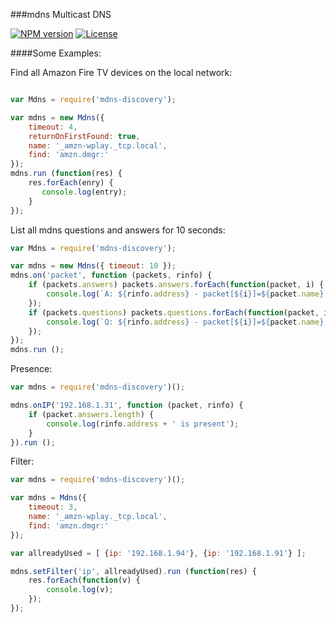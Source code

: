 ###mdns Multicast DNS
<!--
[![Tests](http://img.shields.io/travis/soef/soef/master.svg)](https://travis-ci.org/soef/soef)
[![Build status](https://ci.appveyor.com/api/projects/status/njb3gh6f49motmuk?svg=true)](https://ci.appveyor.com/project/soef/soef)
-->
[![NPM version](http://img.shields.io/npm/v/mdns-discovery.svg)](https://www.npmjs.com/package/mdns-discovery)
[![License](https://img.shields.io/badge/license-MIT-blue.svg?style=flat)](https://github.com/soef/soef/blob/master/LICENSE)


####Some Examples:

Find all Amazon Fire TV devices on the local network:
```js

var Mdns = require('mdns-discovery');

var mdns = new Mdns({
    timeout: 4,
    returnOnFirstFound: true,
    name: '_amzn-wplay._tcp.local',
    find: 'amzn.dmgr:'
});
mdns.run (function(res) {
    res.forEach(enry) {
       console.log(entry);
    }
});
```

List all mdns questions and answers for 10 seconds:
```js
var Mdns = require('mdns-discovery');

var mdns = new Mdns({ timeout: 10 });
mdns.on('packet', function (packets, rinfo) {
    if (packets.answers) packets.answers.forEach(function(packet, i) {
        console.log(`A: ${rinfo.address} - packet[${i}]=${packet.name}, type=${packet.type}, class=${packet.class}, ttl=${packet.ttl}}`);
    });
    if (packets.questions) packets.questions.forEach(function(packet, i) {
        console.log(`Q: ${rinfo.address} - packet[${i}]=${packet.name}, type=${packet.type}, class=${packet.class}, ttl=${packet.ttl}}`);
    });
});
mdns.run ();
```

Presence:
```js
var mdns = require('mdns-discovery')();

mdns.onIP('192.168.1.31', function (packet, rinfo) {
    if (packet.answers.length) {
        console.log(rinfo.address + ' is present');
    }
}).run ();
```

Filter:
```js
var mdns = require('mdns-discovery')();

var mdns = Mdns({
    timeout: 3,
    name: '_amzn-wplay._tcp.local',
    find: 'amzn.dmgr:'
});

var allreadyUsed = [ {ip: '192.168.1.94'}, {ip: '192.168.1.91'} ];

mdns.setFilter('ip', allreadyUsed).run (function(res) {
    res.forEach(function(v) {
        console.log(v);
    });
});
```


